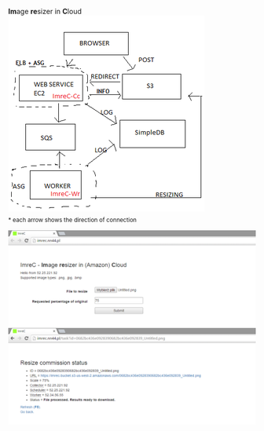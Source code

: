 <b>Im</b>age <b>re</b>sizer in <b>C</b>loud  
<img src="architecture.png?raw=true" alt="ImreC architecture">  
<sub>* each arrow shows the direction of connection</sub>  
  
<img src="screenshot1.PNG?raw=true" alt="ImreC-Cc screenshot1" width="650">  
<img src="screenshot2.PNG?raw=true" alt="ImreC-Wr screenshot2" width="650">
